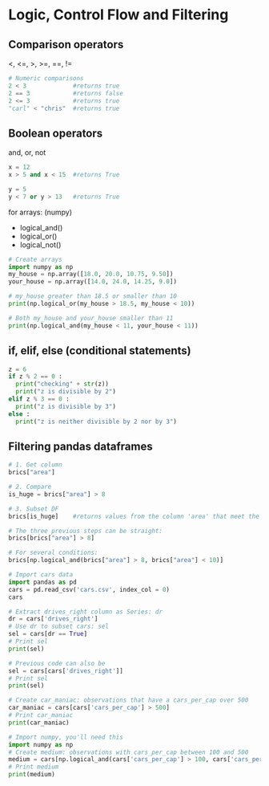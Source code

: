 # Logic, Control Flow and Filtering
## Comparison operators
<, <=, >, >=, ==, !=
```python
# Numeric comparisons
2 < 3             #returns true
2 == 3            #returns false
2 <= 3            #returns true
"carl" < "chris"  #returns true
```
## Boolean operators
and, or, not
```python
x = 12
x > 5 and x < 15  #returns True

y = 5
y < 7 or y > 13   #returns True
```
for arrays: (numpy)
- logical_and()
- logical_or()
- logical_not()
```python
# Create arrays
import numpy as np
my_house = np.array([18.0, 20.0, 10.75, 9.50])
your_house = np.array([14.0, 24.0, 14.25, 9.0])

# my_house greater than 18.5 or smaller than 10
print(np.logical_or(my_house > 18.5, my_house < 10))

# Both my_house and your_house smaller than 11
print(np.logical_and(my_house < 11, your_house < 11))
```

## if, elif, else (conditional statements)
```python
z = 6
if z % 2 == 0 :
  print("checking" + str(z))
  print("z is divisible by 2")
elif z % 3 == 0 :
  print("z is divisible by 3")
else :
  print("z is neither divisible by 2 nor by 3")
```

## Filtering pandas dataframes
```python
# 1. Get column
brics["area"]

# 2. Compare
is_huge = brics["area"] > 8

# 3. Subset DF
brics[is_huge]    #returns values from the column 'area' that meet the previous condition

# The three previous steps can be straight:
brics[brics["area"] > 8]

# For several conditions:
brics[np.logical_and(brics["area"] > 8, brics["area"] < 10)]
```
```python
# Import cars data
import pandas as pd
cars = pd.read_csv('cars.csv', index_col = 0)
cars

# Extract drives_right column as Series: dr
dr = cars['drives_right']
# Use dr to subset cars: sel
sel = cars[dr == True]
# Print sel
print(sel)

# Previous code can also be
sel = cars[cars['drives_right']]
# Print sel
print(sel)

# Create car_maniac: observations that have a cars_per_cap over 500
car_maniac = cars[cars['cars_per_cap'] > 500]
# Print car_maniac
print(car_maniac)

# Import numpy, you'll need this
import numpy as np
# Create medium: observations with cars_per_cap between 100 and 500
medium = cars[np.logical_and(cars['cars_per_cap'] > 100, cars['cars_per_cap'] < 500)]
# Print medium
print(medium)
```



